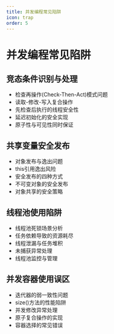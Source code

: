 ```yaml
---
title: 并发编程常见陷阱
icon: trap
order: 5
---
```


# 并发编程常见陷阱

## 竞态条件识别与处理

- 检查再操作(Check-Then-Act)模式问题
- 读取-修改-写入复合操作
- 先检查后执行的线程安全性
- 延迟初始化的安全实现
- 原子性与可见性同时保证

## 共享变量安全发布

- 对象发布与逸出问题
- this引用逸出风险
- 安全发布的四种方式
- 不可变对象的安全发布
- 对象共享的安全策略

## 线程池使用陷阱

- 线程池死锁场景分析
- 任务依赖导致的资源耗尽
- 线程泄漏与任务堆积
- 未捕获异常处理
- 线程池监控与管理

## 并发容器使用误区

- 迭代器的弱一致性问题
- size()方法的性能陷阱
- 并发修改异常处理
- 原子复合操作的实现
- 容器选择的常见错误
